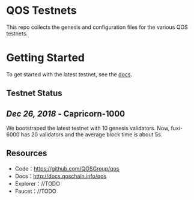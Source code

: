 
# QOS Testnets

This repo collects the genesis and configuration files for the various QOS testnets. 

# Getting Started

To get started with the latest testnet, see the [docs](http://docs.qoschain.info/qos/install/testnet.html).

## Testnet Status

## *Dec 26, 2018* - Capricorn-1000

We bootstraped the latest testnet with 10 genesis validators. Now, fuxi-6000 has 20 validators and the average block time is about 5s.

## Resources

* Code：https://github.com/QOSGroup/qos
* Docs：http://docs.qoschain.info/qos
* Explorer：//TODO
* Faucet：//TODO

